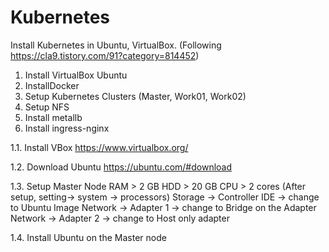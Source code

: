 # Kubernetes
Install Kubernetes in Ubuntu, VirtualBox. (Following https://cla9.tistory.com/91?category=814452)

1. Install VirtualBox Ubuntu 
2. InstallDocker 
3. Setup Kubernetes Clusters  (Master, Work01, Work02)
4. Setup NFS
5. Install metallb
6. Install ingress-nginx 

1.1. Install VBox https://www.virtualbox.org/

1.2. Download Ubuntu https://ubuntu.com/#download

1.3. Setup Master Node
     RAM > 2 GB
     HDD > 20 GB
     CPU > 2 cores (After setup, setting-> system -> processors)
     Storage -> Controller IDE -> change to Ubuntu Image
     Network -> Adapter 1 -> change to Bridge on the Adapter
     Network -> Adapter 2 -> change to Host only adapter
     
1.4. Install Ubuntu on the Master node
